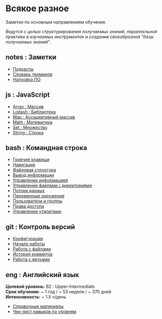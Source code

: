 # Всякое разное

Заметки по основным направлениям обучения.

_Ведутся с целью структурирования получаемых знаний, параллельной практики в изучаемых инструментах и создания своеобразной "базы получаемых знаний"._

## notes : Заметки

- [Подкасты](./notes-podcasts.md)
- [Словарь терминов](./notes-dictionary.md)
- [Натройка ПО](./notes-soft.md)

## js : JavaScript

- [Array : Массив](./js-array.md)
- [Lodash : Библиотека](./js-lodash.md)
- [Map : Ассациативный массив](./js-map.md)
- [Math : Математика](./js-math.md)
- [Set : Множество](./js-set.md)
- [String : Строка](./js-string.md)

## bash : Командная строка

- [Горячие клавиши](./bash.md#bash--горячие-клавиши)
- [Навигация](./bash.md#bash--навигация)
- [Файловая структура](./bash.md#bash--файловая-структура)
- [Вывод информации](./bash.md#bash--вывод-информации)
- [Управление информацией](./bash.md#bash--управление-информацией)
- [Управление файлами / директориями](./bash.md#bash--управление-файлами--директориями)
- [Потоки данных](./bash.md#bash--потоки-данных)
- [Переменные окружения](./bash.md#bash--переменные-окружения)
- [Пользователи и группы](./bash.md#bash--пользователи-и-группы)
- [Права доступа](./bash.md#bash--права-доступа)
- [Управление утилитами](./bash.md#bash--управление-утилитами)

## git : Контроль версий

- [Конфигурация](./git.md#git--конфигурация)
- [Начало работы](./git.md#git--начало-работы)
- [Работа с файлами](./git.md#git--работа-с-файлами)
- [История коммитов](./git.md#git--история-коммитов)
- [Работа с ветками](./git.md#git--работа-с-ветками)

## eng : Английский язык

**Целевой уровень:** B2 : Upper-Intermediate  
**Срок обучения:** ~ 1 год / ~ 53 недели / ~ 370 дней  
**Интенсивность:** ~ 1.5 ч/день

- [Справочные материалы](./eng-sources.md)
- [Чек-лист навыков по уровням](./eng-levels.md)
